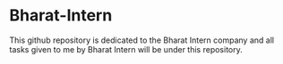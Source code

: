 # Bharat-Intern
This github repository is dedicated to the Bharat Intern company and all tasks given to me by Bharat Intern will be under this repository.
